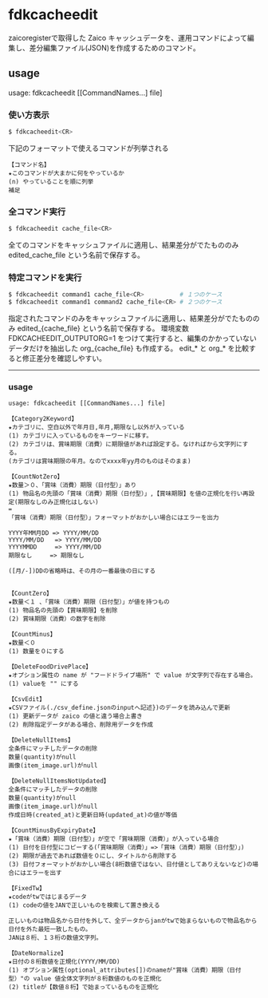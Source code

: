 # fdkcacheedit

zaicoregisterで取得した Zaico キャッシュデータを、運用コマンドによって編集し、差分編集ファイル(JSON)を作成するためのコマンド。

## usage

usage: fdkcacheedit [[CommandNames...] file]

### 使い方表示

```sh
$ fdkcacheedit<CR>
```

下記のフォーマットで使えるコマンドが列挙される

```
【コマンド名】
★このコマンドが大まかに何をやっているか
(n) やっていることを順に列挙
補足
```

### 全コマンド実行

```sh
$ fdkcacheedit cache_file<CR>
```

全てのコマンドをキャッシュファイルに適用し、結果差分がでたもののみ edited_cache_file という名前で保存する。

### 特定コマンドを実行

```sh
$ fdkcacheedit command1 cache_file<CR>          # １つのケース
$ fdkcacheedit command1 command2 cache_file<CR> # ２つのケース
```

指定されたコマンドのみをキャッシュファイルに適用し、結果差分がでたもののみ edited_{cache_file} という名前で保存する。
環境変数 FDKCACHEEDIT_OUTPUTORG=1 をつけて実行すると、編集のかかっていないデータだけを抽出した org_{cache_file} も作成する。
edit_* と org_* を比較すると修正差分を確認しやすい。

---

### usage

```
usage: fdkcacheedit [[CommandNames...] file]

【Category2Keyword】
★カテゴリに、空白以外で年月日,年月,期限なし以外が入っている
(1) カテゴリに入っているものをキーワードに移す。
(2) カテゴリは、賞味期限（消費）に期限値があれば設定する。なければから文字列にする。
(カテゴリは賞味期限の年月。なのでxxxx年yy月のものはそのまま)

【CountNotZero】
★数量＞０、「賞味（消費）期限（日付型）」あり
(1) 物品名の先頭の「賞味（消費）期限（日付型）」,【賞味期限】を値の正規化を行い再設定(期限なしのみ正規化はしない)
=
「賞味（消費）期限（日付型）」フォーマットがおかしい場合にはエラーを出力

YYYY年MM月DD => YYYY/MM/DD
YYYY/MM/DD   => YYYY/MM/DD
YYYYMMDD     => YYYY/MM/DD
期限なし     => 期限なし

([月/-])DDの省略時は、その月の一番最後の日にする


【CountZero】
★数量＜１ 、「賞味（消費）期限（日付型）」が値を持つもの
(1) 物品名の先頭の【賞味期限】を削除
(2) 賞味期限（消費）の数字を削除

【CountMinus】
★数量＜０
(1) 数量を０にする

【DeleteFoodDrivePlace】
★オプション属性の name が "フードドライブ場所" で value が文字列で存在する場合。
(1) valueを "" にする

【CsvEdit】
★CSVファイル(./csv_define.jsonのinputへ記述})のデータを読み込んで更新
(1) 更新データが zaico の値と違う場合上書き
(2) 削除指定データがある場合、削除用データを作成

【DeleteNullItems】
全条件にマッチしたデータの削除
数量(quantity)がnull
画像(item_image.url)がnull

【DeleteNullItemsNotUpdated】
全条件にマッチしたデータの削除
数量(quantity)がnull
画像(item_image.url)がnull
作成日時(created_at)と更新日時(updated_at)の値が等価

【CountMinusByExpiryDate】
★「賞味（消費）期限（日付型）」が空で「賞味期限（消費）」が入っている場合
(1) 日付を日付型にコピーする(「賞味期限（消費）」=>「賞味（消費）期限（日付型）」)
(2) 期限が過去であれば数値を０にし、タイトルから削除する
(3) 日付フォーマットがおかしい場合(8桁数値ではない、日付値としてありえないなど)の場合にはエラーを出す

【FixedTw】
★codeがtwではじまるデータ
(1) codeの値をJANで正しいものを検索して置き換える

正しいものは物品名から日付を外して、全データからjanがtwで始まらないもので物品名から日付を外た最短一致したもの。
JANは８桁、１３桁の数値文字列。

【DateNormalize】
★日付の８桁数値を正規化(YYYY/MM/DD)
(1) オプション属性(optional_attributes[])のnameが"賞味（消費）期限（日付型）"の value 値全体文字列が８桁数値のものを正規化
(2) titleが【数値８桁】で始まっているものを正規化

```
